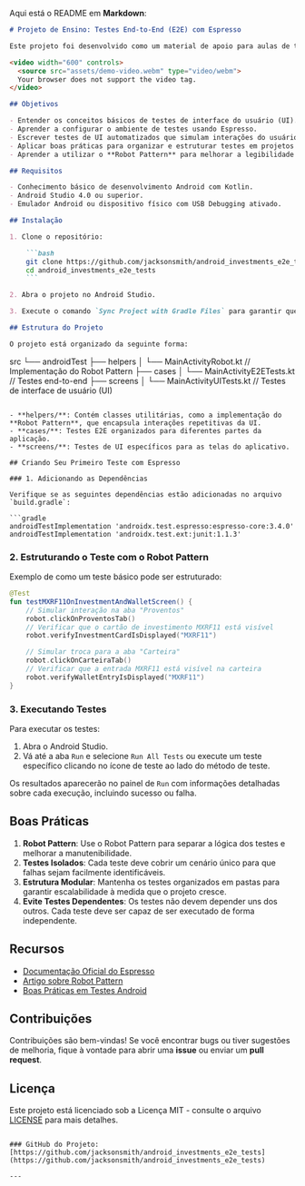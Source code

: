 Aqui está o README em **Markdown**:

```markdown
# Projeto de Ensino: Testes End-to-End (E2E) com Espresso

Este projeto foi desenvolvido como um material de apoio para aulas de testes End-to-End (E2E) com **Espresso**, a biblioteca de testes de UI do Android. O objetivo deste projeto é proporcionar aos alunos uma compreensão prática sobre como criar, organizar e executar testes E2E para aplicativos Android utilizando Espresso.

<video width="600" controls>
  <source src="assets/demo-video.webm" type="video/webm">
  Your browser does not support the video tag.
</video>

## Objetivos

- Entender os conceitos básicos de testes de interface do usuário (UI).
- Aprender a configurar o ambiente de testes usando Espresso.
- Escrever testes de UI automatizados que simulam interações do usuário em um app Android.
- Aplicar boas práticas para organizar e estruturar testes em projetos de larga escala.
- Aprender a utilizar o **Robot Pattern** para melhorar a legibilidade e manutenibilidade dos testes.

## Requisitos

- Conhecimento básico de desenvolvimento Android com Kotlin.
- Android Studio 4.0 ou superior.
- Emulador Android ou dispositivo físico com USB Debugging ativado.

## Instalação

1. Clone o repositório:

    ```bash
    git clone https://github.com/jacksonsmith/android_investments_e2e_tests.git
    cd android_investments_e2e_tests
    ```

2. Abra o projeto no Android Studio.

3. Execute o comando `Sync Project with Gradle Files` para garantir que todas as dependências estão atualizadas.

## Estrutura do Projeto

O projeto está organizado da seguinte forma:

```
src
 └── androidTest
      ├── helpers
      │    └── MainActivityRobot.kt      // Implementação do Robot Pattern
      ├── cases
      │    └── MainActivityE2ETests.kt   // Testes end-to-end
      ├── screens
      │    └── MainActivityUITests.kt    // Testes de interface de usuário (UI)
```

- **helpers/**: Contém classes utilitárias, como a implementação do **Robot Pattern**, que encapsula interações repetitivas da UI.
- **cases/**: Testes E2E organizados para diferentes partes da aplicação.
- **screens/**: Testes de UI específicos para as telas do aplicativo.

## Criando Seu Primeiro Teste com Espresso

### 1. Adicionando as Dependências

Verifique se as seguintes dependências estão adicionadas no arquivo `build.gradle`:

```gradle
androidTestImplementation 'androidx.test.espresso:espresso-core:3.4.0'
androidTestImplementation 'androidx.test.ext:junit:1.1.3'
```

### 2. Estruturando o Teste com o Robot Pattern

Exemplo de como um teste básico pode ser estruturado:

```kotlin
@Test
fun testMXRF11OnInvestmentAndWalletScreen() {
    // Simular interação na aba "Proventos"
    robot.clickOnProventosTab()
    // Verificar que o cartão de investimento MXRF11 está visível
    robot.verifyInvestmentCardIsDisplayed("MXRF11")

    // Simular troca para a aba "Carteira"
    robot.clickOnCarteiraTab()
    // Verificar que a entrada MXRF11 está visível na carteira
    robot.verifyWalletEntryIsDisplayed("MXRF11")
}
```

### 3. Executando Testes

Para executar os testes:

1. Abra o Android Studio.
2. Vá até a aba `Run` e selecione `Run All Tests` ou execute um teste específico clicando no ícone de teste ao lado do método de teste.

Os resultados aparecerão no painel de `Run` com informações detalhadas sobre cada execução, incluindo sucesso ou falha.

## Boas Práticas

1. **Robot Pattern**: Use o Robot Pattern para separar a lógica dos testes e melhorar a manutenibilidade.
2. **Testes Isolados**: Cada teste deve cobrir um cenário único para que falhas sejam facilmente identificáveis.
3. **Estrutura Modular**: Mantenha os testes organizados em pastas para garantir escalabilidade à medida que o projeto cresce.
4. **Evite Testes Dependentes**: Os testes não devem depender uns dos outros. Cada teste deve ser capaz de ser executado de forma independente.

## Recursos

- [Documentação Oficial do Espresso](https://developer.android.com/training/testing/espresso)
- [Artigo sobre Robot Pattern](https://medium.com/android-testing/android-testing-with-the-robot-pattern-7a7f45f85e27)
- [Boas Práticas em Testes Android](https://developer.android.com/training/testing)

## Contribuições

Contribuições são bem-vindas! Se você encontrar bugs ou tiver sugestões de melhoria, fique à vontade para abrir uma **issue** ou enviar um **pull request**.

## Licença

Este projeto está licenciado sob a Licença MIT - consulte o arquivo [LICENSE](LICENSE) para mais detalhes.
```

### GitHub do Projeto:
[https://github.com/jacksonsmith/android_investments_e2e_tests](https://github.com/jacksonsmith/android_investments_e2e_tests)

--- 
